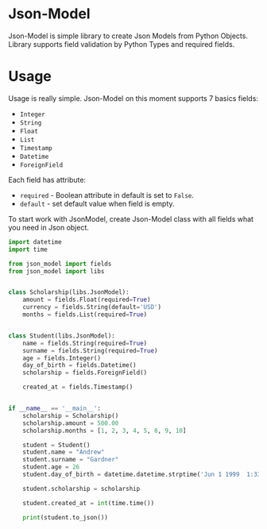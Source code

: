 # Json-Model

Json-Model is simple library to create Json Models from Python Objects. Library supports field validation by Python Types and required fields.

# Usage

Usage is really simple. Json-Model on this moment supports 7 basics fields:
- `Integer`
- `String`
- `Float`
- `List`
- `Timestamp`
- `Datetime`
- `ForeignField`

Each field has attribute:
- `required` - Boolean attribute in default is set to `False`.
- `default` - set default value when field is empty.

To start work with JsonModel, create Json-Model class with all fields what you need in Json object.

```python
import datetime
import time

from json_model import fields
from json_model import libs


class Scholarship(libs.JsonModel):
    amount = fields.Float(required=True)
    currency = fields.String(default='USD')
    months = fields.List(required=True)


class Student(libs.JsonModel):
    name = fields.String(required=True)
    surname = fields.String(required=True)
    age = fields.Integer()
    day_of_birth = fields.Datetime()
    scholarship = fields.ForeignField()

    created_at = fields.Timestamp()


if __name__ == '__main__':
    scholarship = Scholarship()
    scholarship.amount = 500.00
    scholarship.months = [1, 2, 3, 4, 5, 8, 9, 10]

    student = Student()
    student.name = "Andrew"
    student.surname = "Gardner"
    student.age = 26
    student.day_of_birth = datetime.datetime.strptime('Jun 1 1999  1:33PM', '%b %d %Y %I:%M%p')

    student.scholarship = scholarship

    student.created_at = int(time.time())

    print(student.to_json())
```
